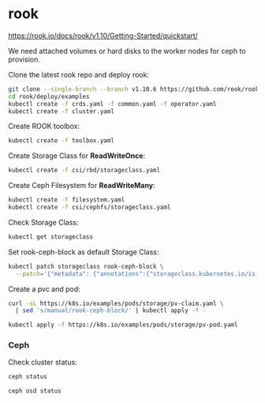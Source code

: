 # rook

https://rook.io/docs/rook/v1.10/Getting-Started/quickstart/

We need attached volumes or hard disks to the worker nodes for ceph to provision.

Clone the latest rook repo and deploy rook:
```bash
git clone --single-branch --branch v1.10.6 https://github.com/rook/rook.git
cd rook/deploy/examples
kubectl create -f crds.yaml -f common.yaml -f operator.yaml
kubectl create -f cluster.yaml
```

Create ROOK toolbox:
```bash
kubectl create -f toolbox.yaml
```

Create Storage Class for **ReadWriteOnce**:
```bash
kubectl create -f csi/rbd/storageclass.yaml
```

Create Ceph Filesystem for **ReadWriteMany**:
```bash
kubectl create -f filesystem.yaml
kubectl create -f csi/cephfs/storageclass.yaml
```

Check Storage Class:
```bash
kubectl get storageclass
```

Set rook-ceph-block as default Storage Class:
```bash
kubectl patch storageclass rook-ceph-block \
  --patch='{"metadata": {"annotations":{"storageclass.kubernetes.io/is-default-class":"true"}}}'
```

Create a pvc and pod:
```bash
curl -sL https://k8s.io/examples/pods/storage/pv-claim.yaml \
  | sed 's/manual/rook-ceph-block/' | kubectl apply -f -

kubectl apply -f https://k8s.io/examples/pods/storage/pv-pod.yaml
```

### Ceph

Check cluster status:
```bash
ceph status
```

```bash
ceph osd status
```
